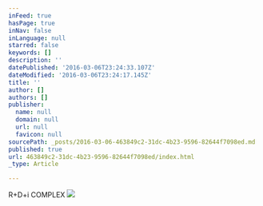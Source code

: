 ```yaml
---
inFeed: true
hasPage: true
inNav: false
inLanguage: null
starred: false
keywords: []
description: ''
datePublished: '2016-03-06T23:24:33.107Z'
dateModified: '2016-03-06T23:24:17.145Z'
title: ''
author: []
authors: []
publisher:
  name: null
  domain: null
  url: null
  favicon: null
sourcePath: _posts/2016-03-06-463849c2-31dc-4b23-9596-82644f7098ed.md
published: true
url: 463849c2-31dc-4b23-9596-82644f7098ed/index.html
_type: Article

---
```

R+D+i COMPLEX
![](https://the-grid-user-content.s3-us-west-2.amazonaws.com/cc1eb1ce-6921-4cb7-bc32-9343a586d77d.jpg)